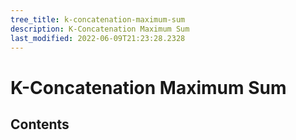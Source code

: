 ```yaml
---
tree_title: k-concatenation-maximum-sum
description: K-Concatenation Maximum Sum
last_modified: 2022-06-09T21:23:28.2328
---
```


# K-Concatenation Maximum Sum

## Contents
